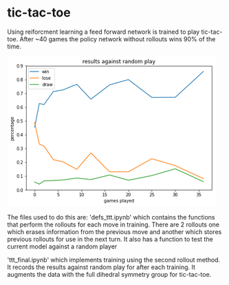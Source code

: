 # tic-tac-toe

Using reiforcment learning a feed forward network is trained to play tic-tac-toe.  After ~40 games the policy network
without rollouts wins 90% of the time.

![alt text](https://github.com/mkspillane/tic-tac-toe/blob/master/results.png)


The files used to do this are:
'defs_ttt.ipynb' which contains the functions that perform the rollouts for each move in training.  There are 2 rollouts
one which erases information from the previous move and another which stores previous rollouts for use in the next turn.  It also has a function to test the current model against a random player

'ttt_final.ipynb' which implements training using the second rollout method.  It records the results against random play for after each training.  It augments the data with the full dihedral symmetry group for tic-tac-toe.
